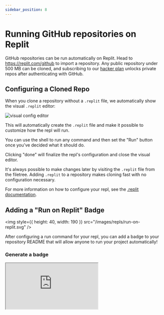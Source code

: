 ```yaml
---
sidebar_position: 8
---
```


# Running GitHub repositories on Replit

GitHub repositories can be run automatically on Replit. Head to https://replit.com/github to import a repository. Any public repository under 500 MB can be cloned, and subscribing to our [hacker plan](https://replit.com/pricing) unlocks private repos after authenticating with GitHub.

## Configuring a Cloned Repo

When you clone a repository without a `.replit` file, we automatically show the visual `.replit` editor:

![visual config editor](/images/config_plugin.png)

This will automatically create the `.replit` file and make it possible to customize how the repl will run. 

You can use the shell to run any command and then set the "Run" button once you've decided what it should do. 

Clicking "done" will finalize the repl's configuration and close the visual editor. 

It's always possible to make changes later by visiting the `.replit` file from the filetree. Adding `.replit` to a repository makes cloning fast with no configuration necessary.

For more information on how to configure your repl, see the [.replit documentation](/repls/dot-replit).


## Adding a "Run on Replit" Badge

<img
  style={{ height: 40, width: 190 }}
  src="/images/repls/run-on-replit.svg"
/>

After configuring a run command for your repl, you can add a badge to your repository README that will allow anyone to run your project automatically!

### Generate a badge

<iframe
  style={{ border: 0 }}
  src="https://run-on-replit.util.repl.co">
</iframe>